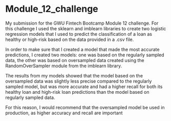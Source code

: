 # Module_12_challenge
My submission for the GWU Fintech Bootcamp Module 12 challenge. For this challenge I used the sklearn and imblearn libraries to create two logistic regression models that I used to predict the classification of a loan as healthy or high-risk based on the data provided in a .csv file. 

In order to make sure that I created a model that made the most accurate predictions, I created two models: one was based on the regularly sampled data, the other was based on oversampled data created using the RandomOverSampler module from the imblearn library.

The results from my models showed that the model based on the oversampled data was slightly less precise compared to the regularly sampled model, but was more accurate and had a higher recall for both its healthy loan and high-risk loan predictions than the model based on regularly sampled data. 

For this reason, I would recommend that the oversampled model be used in production, as higher accuracy and recall are important 



